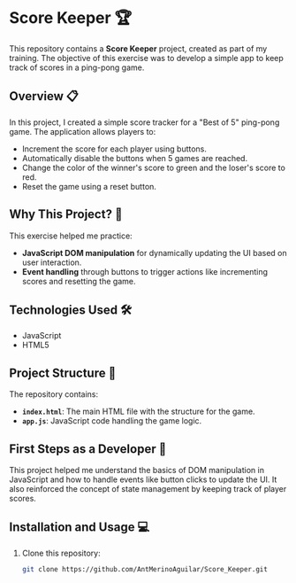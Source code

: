 # Score Keeper 🏆

This repository contains a **Score Keeper** project, created as part of my training. The objective of this exercise was to develop a simple app to keep track of scores in a ping-pong game.

## Overview 📋

In this project, I created a simple score tracker for a "Best of 5" ping-pong game. The application allows players to:

- Increment the score for each player using buttons.
- Automatically disable the buttons when 5 games are reached.
- Change the color of the winner's score to green and the loser's score to red.
- Reset the game using a reset button.

## Why This Project? 🤔

This exercise helped me practice:

- **JavaScript DOM manipulation** for dynamically updating the UI based on user interaction.
- **Event handling** through buttons to trigger actions like incrementing scores and resetting the game.

## Technologies Used 🛠️

- JavaScript
- HTML5 

## Project Structure 📂

The repository contains:

- **`index.html`**: The main HTML file with the structure for the game.
- **`app.js`**: JavaScript code handling the game logic.

## First Steps as a Developer 🚀

This project helped me understand the basics of DOM manipulation in JavaScript and how to handle events like button clicks to update the UI. It also reinforced the concept of state management by keeping track of player scores.

## Installation and Usage 💻

1. Clone this repository:
   ```bash
   git clone https://github.com/AntMerinoAguilar/Score_Keeper.git
   
